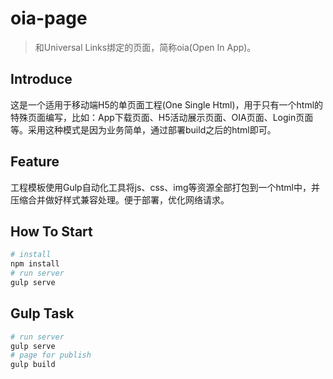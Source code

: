 # oia-page

> 和Universal Links绑定的页面，简称oia(Open In App)。

## Introduce

这是一个适用于移动端H5的单页面工程(One Single Html)，用于只有一个html的特殊页面编写，比如：App下载页面、H5活动展示页面、OIA页面、Login页面等。采用这种模式是因为业务简单，通过部署build之后的html即可。

## Feature

工程模板使用Gulp自动化工具将js、css、img等资源全部打包到一个html中，并压缩合并做好样式兼容处理。便于部署，优化网络请求。

## How To Start

```bash
# install
npm install
# run server
gulp serve
```


## Gulp Task

```bash
# run server
gulp serve
# page for publish
gulp build
```